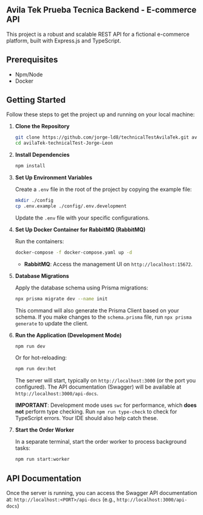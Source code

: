 ## Avila Tek Prueba Tecnica Backend - E-commerce API

This project is a robust and scalable REST API for a fictional e-commerce platform, built with Express.js and TypeScript. 

## Prerequisites

*   Npm/Node
*   Docker

## Getting Started

Follow these steps to get the project up and running on your local machine:

1.  **Clone the Repository**

    ```bash
    git clone https://github.com/jorge-ld8/technicalTestAvilaTek.git avilaTek-technicalTest-Jorge-Leon
    cd avilaTek-technicalTest-Jorge-Leon
    ```

2.  **Install Dependencies**

    ```bash
    npm install
    ```

3.  **Set Up Environment Variables**

    Create a `.env` file in the root of the project by copying the example file:

    ```bash
    mkdir ./config
    cp .env.example ./config/.env.development
    ```

    Update the `.env` file with your specific configurations.

4.  **Set Up Docker Container for RabbitMQ (RabbitMQ)**

    Run the containers:

    ```bash
    docker-compose -f docker-compose.yaml up -d
    ```

    *   **RabbitMQ**: Access the management UI on `http://localhost:15672`.

5.  **Database Migrations**

    Apply the database schema using Prisma migrations:

    ```bash
    npx prisma migrate dev --name init 
    ```
    This command will also generate the Prisma Client based on your schema.
    If you make changes to the `schema.prisma` file, run `npx prisma generate` to update the client.

6.  **Run the Application (Development Mode)**

    ```bash
    npm run dev
    ```
    Or for hot-reloading:
    ```bash
    npm run dev:hot
    ```
    The server will start, typically on `http://localhost:3000` (or the port you configured).
    The API documentation (Swagger) will be available at `http://localhost:3000/api-docs`.

    **IMPORTANT**: Development mode uses `swc` for performance, which **does not** perform type checking. Run `npm run type-check` to check for TypeScript errors. Your IDE should also help catch these.

7.  **Start the Order Worker**

    In a separate terminal, start the order worker to process background tasks:

    ```bash
    npm run start:worker
    ```
## API Documentation

Once the server is running, you can access the Swagger API documentation at:
`http://localhost:<PORT>/api-docs` (e.g., `http://localhost:3000/api-docs`)

